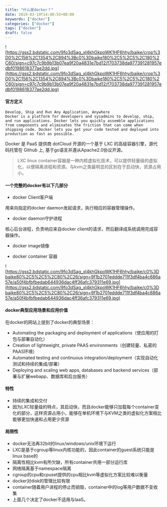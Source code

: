 ```yaml
---
title: "什么是docker？"
date: 2019-03-19T14:40:53+08:00
keywords: ["docker"]
categories: ["docker"]
tags: ["docker"]
draft: false
---
```



![https://gss2.bdstatic.com/9fo3dSag_xI4khGkpoWK1HF6hhy/baike/crop%3D0%2C156%2C1354%2C894%3Bc0%3Dbaike180%2C5%2C5%2C180%2C60/sign=c97c7c9b9b13b07ea9f20a4831e7bd12/f703738da977391281957edbf0198618377ae2dd.jpg](https://gss2.bdstatic.com/9fo3dSag_xI4khGkpoWK1HF6hhy/baike/crop%3D0%2C156%2C1354%2C894%3Bc0%3Dbaike180%2C5%2C5%2C180%2C60/sign=c97c7c9b9b13b07ea9f20a4831e7bd12/f703738da977391281957edbf0198618377ae2dd.jpg)

#### 官方定义
```
Develop, Ship and Run Any Application, Anywhere
Docker is a platform for developers and sysadmins to develop, ship, and run applications. Docker lets you quickly assemble applications from components and eliminates the friction that can come when shipping code. Docker lets you get your code tested and deployed into production as fast as possible.
```
Docker 是 PaaS 提供商 dotCloud 开源的一个基于 LXC 的高级容器引擎，源代码托管在 Github 上, 基于go语言并遵从Apache2.0协议开源。

> LXC linux container容器是一种内核虚拟化技术，可以提供轻量级的虚拟化，以便隔离进程和资源。与kvm之类最明显的区别在于启动快，资源占用小。

#### 一个完整的docker有以下几部分
- docker Client客户端

用来向指定的docker daemon发起请求，执行相应的容器管理操作。
- docker daemon守护进程

核心后台进程，负责响应来自docker client的请求，然后翻译成系统调用完成容器操作。
- docker image镜像


- docker container 容器




![https://gss2.bdstatic.com/9fo3dSag_xI4khGkpoWK1HF6hhy/baike/c0%3Dbaike80%2C5%2C5%2C80%2C26/sign=9f1b2701eddde711f3df4ba4c686a57e/a50f4bfbfbedab644936dac4ff36afc379311e69.jpg](https://gss2.bdstatic.com/9fo3dSag_xI4khGkpoWK1HF6hhy/baike/c0%3Dbaike80%2C5%2C5%2C80%2C26/sign=9f1b2701eddde711f3df4ba4c686a57e/a50f4bfbfbedab644936dac4ff36afc379311e69.jpg)


#### docker典型应用场景和应用价值

在docker的网站上提到了docker的典型场景：
- Automating the packaging and deployment of applications（使应用的打包与部署自动化）
- Creation of lightweight, private PAAS environments（创建轻量、私密的PAAS环境）
- Automated testing and continuous integration/deployment（实现自动化测试和持续的集成/部署）
- Deploying and scaling web apps, databases and backend services（部署与扩展webapp、数据库和后台服务）



#### 特性
- 持续的集成和交付
- 因为LXC轻量级的特点，其启动快，而且docker能够只加载每个container变化的部分，这样资源占用小，能够在单机环境下与KVM之类的虚拟化方案相比能够更加快速和占用更少资源




#### 局限性

- docker无法再32bit的linux/windows/unix环境下运行
- LXC是基于cgroup等linux内核功能的，因此container的guest系统只能是linux base的
- 隔离性相比kvm有所欠缺，所有container共用一部分运行库
- 网络隔离基于namespace隔离
- cgroup的cpu和cpuset提供的cpu相比kvm等虚拟化方案比较难以衡量
- docker对disk的管理比较有限
- container随着用户进程的停止而销毁，container中的log等用户数据不变收集
- 上面几个决定了docker不适用与IaaS。




